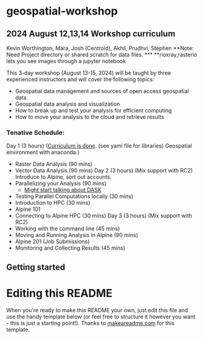 # geospatial-workshop

## 2024 August 12,13,14 Workshop curriculum
Kevin Worthington, Mara, Josh (Centroid), Akhil, Prudhvi, Stephen
**Note: Need Project directory or shared scratch for data files. ***
**rioxray,rasterio lets you see images through a jupyter notebook

This 3-day workshop (August 13-15, 2024) will be taught by three experienced instructors and will cover the following topics: 
  *   Geospatial data management and sources of open access geospatial data 
  *   Geospatial data analysis and visualization 
  *   How to break up and test your analysis for efficient computing 
  *   How to move your analysis to the cloud and retrieve results 
### Tenative Schedule:
Day 1 (3 hours) ([Curriculum is done](https://github.com/GeospatialCentroid/geospatial_python). (see yaml file for libraries) Geospatial environment with anaconda.)
  * Raster Data Analysis (90 mins)
  * Vector Data Analysis (90 mins)
Day 2 (3 hours) (Mix support with RC2) Introduce to Alpine, sort out accounts.
  * Parallelizing your Analysis (90 mins)
    * [Might start talking about DASK](https://carpentries-incubator.github.io/geospatial-python/11-parallel-raster-computations.html) 
  * Testing Parallel Computations locally (30 mins)
  * Introduction to HPC (30 mins)
  * Alpine 101
  * Connecting to Alpine HPC (30 mins)
Day 3 (3 hours) (Mix support with RC2)
  * Working with the command line (45 mins)
  * Moving and Running Analysis in Alpine (90 mins)
  * Alpine 201 (Job Submissions)
  * Monitoring and Collecting Results (45 mins)




## Getting started


# Editing this README

When you're ready to make this README your own, just edit this file and use the handy template below (or feel free to structure it however you want - this is just a starting point!). Thanks to [makeareadme.com](https://www.makeareadme.com/) for this template.
